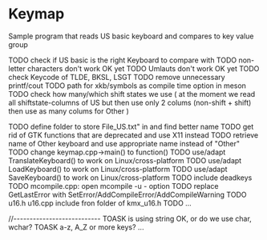 # Keymap

Sample program that reads US basic keyboard and compares to key value group



TODO check if US basic is the right Keyboard to compare with
TODO non-letter characters don't work OK yet
TODO Umlauts don't work OK yet
TODO check Keycode of TLDE, BKSL, LSGT
TODO remove unnecessary printf/cout
TODO path for xkb/symbols as compile time option in meson
TODO check how many/which shift states we use ( at the moment we read all shiftstate-columns of US but then use only 2 colums (non-shift + shift) then use as many colums for Other )

TODO define folder to store File_US.txt" in and find better name
TODO get rid of GTK functions that are deprecated and use X11 instead
TODO retrieve name of Other keyboard and use appropriate name instead of "Other"
TODO change keymap.cpp->main()  to function()
TODO use/adapt TranslateKeyboard() to work on Linux/cross-platform
TODO use/adapt LoadKeyboard() to work on Linux/cross-platform
TODO use/adapt SaveKeyboard() to work on Linux/cross-platform
TODO include deadkeys
TODO mcompile.cpp: open mcompile -u - option
TODO replace GetLastError with SetError/AddCompileError/AddCompileWarning
TODO u16.h u16.cpp include fron folder of kmx_u16.h
TODO ...

//---------------------------
TOASK is using string OK, or do we use char, wchar?
TOASK a-z, A_Z or more keys? ...
